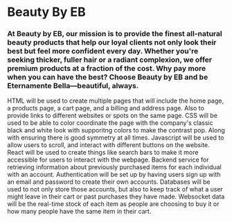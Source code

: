 # Beauty By EB

### At Beauty by EB, our mission is to provide the finest all-natural beauty products that help our loyal clients not only look their best but feel more confident every day. Whether you're seeking thicker, fuller hair or a radiant complexion, we offer premium products at a fraction of the cost. Why pay more when you can have the best? Choose Beauty by EB and be Eternamente Bella—beautiful, always.

HTML will be used to create multiple pages that will include the home page, a products page, a cart page, and a billing and address page. Also to provide links to different websites or spots on the same page.
CSS will be used to be able to color coordinate the page with the company's classic black and white look with supporitng colors to make the contrast pop. Along with ensuring there is good symmetry at all times.
Javascript will be used to allow users to scroll, and interact with different buttons on the website.
React will be used to create things like search bars to make it more accessible for users to interact with the webpage.
Backend service for retrieving information about previously purchased items for each individual with an account.
Authentication will be set up by having users sign up with an email and password to create their own accounts.
Databases will be used to not only store those accounts, but also to keep track of what a user might leave in their cart or past purchases they have made.
Websocket data will be the real-time stock of each item as people are choosing to buy it or how many people have the same item in their cart.
